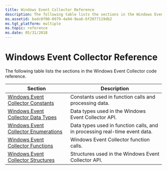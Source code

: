 ```yaml
---
title: Windows Event Collector Reference
description: The following table lists the sections in the Windows Event Collector code reference.
ms.assetid: badc0f00-0979-4a94-9ea6-6f2077119db2
ms.tgt_platform: multiple
ms.topic: reference
ms.date: 05/31/2018
---
```


# Windows Event Collector Reference

The following table lists the sections in the Windows Event Collector code reference.



| Section                                                                          | Description                                                                |
|----------------------------------------------------------------------------------|----------------------------------------------------------------------------|
| [Windows Event Collector Constants](windows-event-collector-constants.md)       | Constants used in function calls and processing data.                      |
| [Windows Event Collector Data Types](windows-event-collector-data-types.md)     | Data types used in the Windows Event Collector API.                        |
| [Windows Event Collector Enumerations](windows-event-collector-enumerations.md) | Data types used in function calls, and in processing real-time event data. |
| [Windows Event Collector Functions](windows-event-collector-functions.md)       | Windows Event Collector function calls.                                    |
| [Windows Event Collector Structures](windows-event-collector-structures.md)     | Structures used in the Windows Event Collector API.                        |



 

 

 




